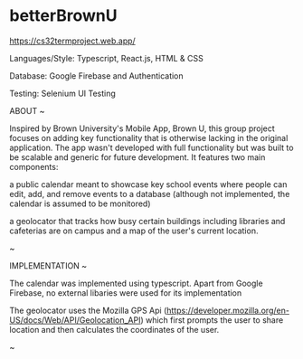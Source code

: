 # betterBrownU

https://cs32termproject.web.app/

Languages/Style: Typescript, React.js, HTML & CSS

Database: Google Firebase and Authentication

Testing: Selenium UI Testing

ABOUT ~

Inspired by Brown University's Mobile App, Brown U, this group project focuses on adding key functionality that is otherwise lacking in the original application. The app wasn't developed with full functionality but was built to be scalable and generic for future development. It features two main components:

a public calendar meant to showcase key school events where people can edit, add, and remove events to a database (although not implemented, the calendar is assumed to be monitored)

a geolocator that tracks how busy certain buildings including libraries and cafeterias are on campus and a map of the user's current location.

~

IMPLEMENTATION ~

The calendar was implemented using typescript. Apart from Google Firebase, no external libaries were used for its implementation

The geolocator uses the Mozilla GPS Api (https://developer.mozilla.org/en-US/docs/Web/API/Geolocation_API) which first prompts the user to share location and then calculates the coordinates of the user.

~
